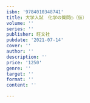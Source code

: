 ```yaml
---
isbn: '9784010348741'
title: 大学入試　化学の質問○（仮）
volume: ''
series: ''
publisher: 旺文社
pubdate: '2021-07-14'
cover: ''
author: ''
description: ''
price: '1250'
genre: ''
target: ''
format: ''
content: ''

---
```

